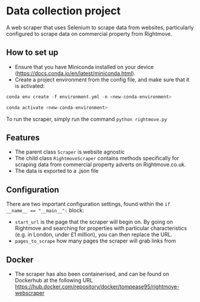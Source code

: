 # Data collection project

A web scraper that uses Selenium to scrape data from websites, particularly configured to scrape data on commercial property from Rightmove.

## How to set up

- Ensure that you have Miniconda installed on your device (https://docs.conda.io/en/latest/miniconda.html). 
- Create a project environment from the config file, and make sure that it is activated:

```C
conda env create -f environment.yml -n <new-conda-environment>

conda activate <new-conda-environment>
```

To run the scraper, simply run the command `python rightmove.py`

## Features

- The parent class `Scraper` is website agnostic
- The child class `RightmoveScraper` contains methods specifically for scraping data from commercial property adverts on Rightmove.co.uk.
- The data is exported to a .json file

## Configuration

There are two important configuration settings, found within the `if __name__ == "__main__":` block:

- `start_url` is the page that the scraper will begin on. By going on Rightmove and searching for properties with particular characteristics (e.g. in London, under £1 million), you can then replace the URL.
- `pages_to_scrape` how many pages the scraper will grab links from

## Docker
- The scraper has also been containerised, and can be found on Dockerhub at the following URL https://hub.docker.com/repository/docker/tompease95/rightmove-webscraper
